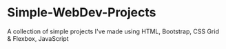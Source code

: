 # Simple-WebDev-Projects
A collection of simple projects I've made using HTML, Bootstrap, CSS Grid &amp; Flexbox, JavaScript
